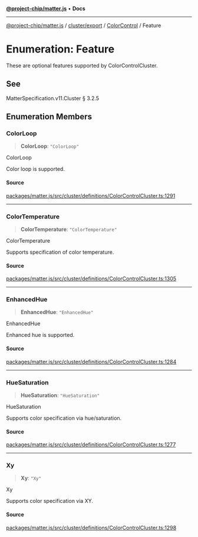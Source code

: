 [**@project-chip/matter.js**](../../../../../README.md) • **Docs**

***

[@project-chip/matter.js](../../../../../modules.md) / [cluster/export](../../../README.md) / [ColorControl](../README.md) / Feature

# Enumeration: Feature

These are optional features supported by ColorControlCluster.

## See

MatterSpecification.v11.Cluster § 3.2.5

## Enumeration Members

### ColorLoop

> **ColorLoop**: `"ColorLoop"`

ColorLoop

Color loop is supported.

#### Source

[packages/matter.js/src/cluster/definitions/ColorControlCluster.ts:1291](https://github.com/project-chip/matter.js/blob/7a8cbb56b87d4ccf34bec5a9a95ab40a1711324f/packages/matter.js/src/cluster/definitions/ColorControlCluster.ts#L1291)

***

### ColorTemperature

> **ColorTemperature**: `"ColorTemperature"`

ColorTemperature

Supports specification of color temperature.

#### Source

[packages/matter.js/src/cluster/definitions/ColorControlCluster.ts:1305](https://github.com/project-chip/matter.js/blob/7a8cbb56b87d4ccf34bec5a9a95ab40a1711324f/packages/matter.js/src/cluster/definitions/ColorControlCluster.ts#L1305)

***

### EnhancedHue

> **EnhancedHue**: `"EnhancedHue"`

EnhancedHue

Enhanced hue is supported.

#### Source

[packages/matter.js/src/cluster/definitions/ColorControlCluster.ts:1284](https://github.com/project-chip/matter.js/blob/7a8cbb56b87d4ccf34bec5a9a95ab40a1711324f/packages/matter.js/src/cluster/definitions/ColorControlCluster.ts#L1284)

***

### HueSaturation

> **HueSaturation**: `"HueSaturation"`

HueSaturation

Supports color specification via hue/saturation.

#### Source

[packages/matter.js/src/cluster/definitions/ColorControlCluster.ts:1277](https://github.com/project-chip/matter.js/blob/7a8cbb56b87d4ccf34bec5a9a95ab40a1711324f/packages/matter.js/src/cluster/definitions/ColorControlCluster.ts#L1277)

***

### Xy

> **Xy**: `"Xy"`

Xy

Supports color specification via XY.

#### Source

[packages/matter.js/src/cluster/definitions/ColorControlCluster.ts:1298](https://github.com/project-chip/matter.js/blob/7a8cbb56b87d4ccf34bec5a9a95ab40a1711324f/packages/matter.js/src/cluster/definitions/ColorControlCluster.ts#L1298)
